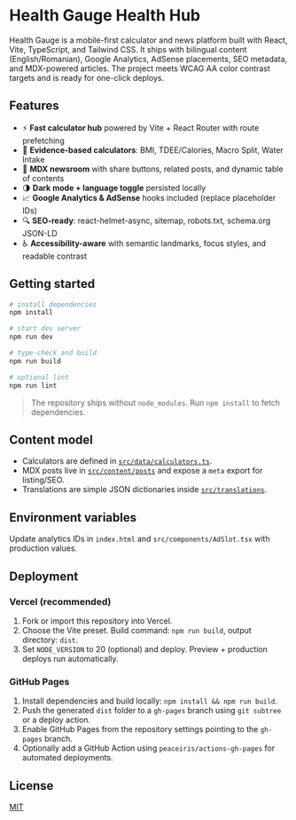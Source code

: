 # Health Gauge Health Hub

Health Gauge is a mobile-first calculator and news platform built with React, Vite, TypeScript, and Tailwind CSS. It ships with bilingual content (English/Romanian), Google Analytics, AdSense placements, SEO metadata, and MDX-powered articles. The project meets WCAG AA color contrast targets and is ready for one-click deploys.

## Features

- ⚡ **Fast calculator hub** powered by Vite + React Router with route prefetching
- 🧮 **Evidence-based calculators**: BMI, TDEE/Calories, Macro Split, Water Intake
- 📰 **MDX newsroom** with share buttons, related posts, and dynamic table of contents
- 🌗 **Dark mode + language toggle** persisted locally
- 📈 **Google Analytics & AdSense** hooks included (replace placeholder IDs)
- 🔍 **SEO-ready**: react-helmet-async, sitemap, robots.txt, schema.org JSON-LD
- ♿ **Accessibility-aware** with semantic landmarks, focus styles, and readable contrast

## Getting started

```bash
# install dependencies
npm install

# start dev server
npm run dev

# type-check and build
npm run build

# optional lint
npm run lint
```

> The repository ships without `node_modules`. Run `npm install` to fetch dependencies.

## Content model

- Calculators are defined in [`src/data/calculators.ts`](src/data/calculators.ts).
- MDX posts live in [`src/content/posts`](src/content/posts) and expose a `meta` export for listing/SEO.
- Translations are simple JSON dictionaries inside [`src/translations`](src/translations).

## Environment variables

Update analytics IDs in `index.html` and `src/components/AdSlot.tsx` with production values.

## Deployment

### Vercel (recommended)

1. Fork or import this repository into Vercel.
2. Choose the Vite preset. Build command: `npm run build`, output directory: `dist`.
3. Set `NODE_VERSION` to 20 (optional) and deploy. Preview + production deploys run automatically.

### GitHub Pages

1. Install dependencies and build locally: `npm install && npm run build`.
2. Push the generated `dist` folder to a `gh-pages` branch using `git subtree` or a deploy action.
3. Enable GitHub Pages from the repository settings pointing to the `gh-pages` branch.
4. Optionally add a GitHub Action using `peaceiris/actions-gh-pages` for automated deployments.

## License

[MIT](LICENSE)
